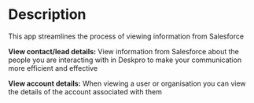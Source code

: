 Description
===

This app streamlines the process of viewing information from Salesforce

**View contact/lead details:** View information from Salesforce about the people you are interacting with in Deskpro to make your communication more efficient and effective

**View account details:** When viewing a user or organisation you can view the details of the account associated with them
